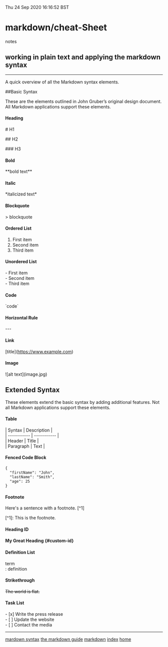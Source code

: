 Thu 24 Sep 2020 16:16:52 BST

# markdown/cheat-Sheet
notes
## working in plain text and applying the markdown syntax
___

A quick overview of all the Markdown syntax elements. 

##Basic Syntax

These are the elements outlined in John Gruber’s original design document. All Markdown applications support these elements.

#### Heading

\# H1

\## H2

\### H3

#### Bold

\*\*bold text**

#### Italic

\*italicized text*

#### Blockquote

\> blockquote

#### Ordered List

1. First item  
2. Second item
3. Third item

#### Unordered List

\- First item  
\- Second item  
\- Third item  

#### Code

\`code`

#### Horizontal Rule

\---

#### Link

\[title](https://www.example.com)

#### Image

\!\[alt text](image.jpg)

## Extended Syntax

These elements extend the basic syntax by adding additional features. Not all Markdown applications support these elements.

#### Table

\| Syntax \| Description \|  
\| ----------- \| ----------- \|  
\| Header \| Title \|  
\| Paragraph \| Text \|

#### Fenced Code Block

```
{
  "firstName": "John",
  "lastName": "Smith",
  "age": 25
}
```

#### Footnote

Here's a sentence with a footnote. \[^1]

\[^1]: This is the footnote.

#### Heading ID

#### My Great Heading \{#custom-id}

#### Definition List

term  
\: definition

#### Strikethrough

~~The world is flat.~~

#### Task List

\- [x] Write the press release  
\- [ ] Update the website  
\- [ ] Contact the media  
___

[mardown syntax](https://daringfireball.net/projects/markdown/syntax)
[the markdown guide](https://www.markdownguide.org)
[markdown](./markdown-index.md)
[index](./index-file.md)
[home](./home.md)
